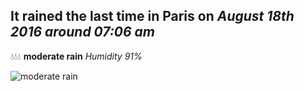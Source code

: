 ## It rained the last time in Paris on *August 18th 2016 around 07:06 am*
💧💧💧  **moderate rain** *Humidity 91%*

![moderate rain](http://openweathermap.org/img/w/10d.png)
